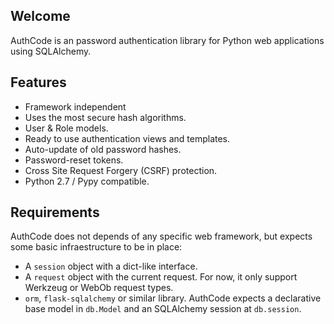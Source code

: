 
## Welcome

AuthCode is an password authentication library for Python web applications using SQLAlchemy.

## Features

* Framework independent
* Uses the most secure hash algorithms.
* User & Role models.
* Ready to use authentication views and templates.
* Auto-update of old password hashes.
* Password-reset tokens.
* Cross Site Request Forgery (CSRF) protection.
* Python 2.7 / Pypy compatible.

## Requirements

AuthCode does not depends of any specific web framework, but expects some basic infraestructure to be in place:

* A `session` object with a dict-like interface. 
* A `request` object with the current request. For now, it only support Werkzeug or WebOb request types.
* `orm`, `flask-sqlalchemy` or similar library. AuthCode expects a declarative base model in `db.Model` and an SQLAlchemy session at `db.session`.


